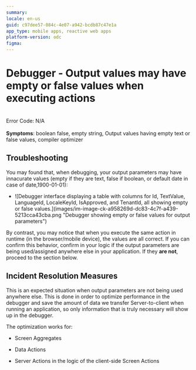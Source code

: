 ```yaml
---
summary: 
locale: en-us
guid: c97dee57-084c-4e07-a942-bcdb87c47e1a
app_type: mobile apps, reactive web apps
platform-version: odc
figma:
---
```


<h1>Debugger - Output values may have empty or false values when executing actions</h1>

<p><br/>
Error Code: N/A<br/>
<br/>
<strong>Symptoms</strong>: boolean false, empty string, Output values having empty text or false values, compiler optimizer</p>

<h2>Troubleshooting</h2>

<p> </p>

<p>You may found that, when debugging, your output parameters may have innacurate values (empty if they are text, false if boolean, or default date in case of date,1900-01-01):</p>

<ul>
    <li>![Debugger interface displaying a table with columns for Id, TextValue, LanguageId, LocaleKeyId, IsApproved, and TenantId, all showing empty or false values.](images/im-image-ck-a958269d-dc83-4c7f-a439-5213cca43cba.png "Debugger showing empty or false values for output parameters")</li>
</ul>

<p>By contrast, you may notice that when you execute the same action in runtime (in the browser/mobile device), the values are all correct. If you can confirm this behavior, confirm in your logic if the output parameters are being used/assigned anywhere else in your application. If they <strong>are not</strong>, proceed to the section below.</p>

<p> </p>

<h2>Incident Resolution Measures</h2>

<p> </p>

<p>This is an expected situation when output parameters are not being used anywhere else. This is done in order to optimize performance in the debugger and save the amount of data we transfer Server-to-client when running an application, so only information that is truly necessary will show up in the debugger.</p>

<p>The optimization works for:</p>

<ul>
    <li>
    <p>Screen Aggregates</p>
    </li>
    <li>
    <p>Data Actions</p>
    </li>
    <li>
    <p>Server Actions in the logic of the client-side Screen Actions</p>
    </li>
</ul>
